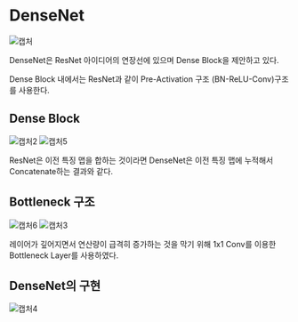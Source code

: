 # DenseNet
![캡처](https://user-images.githubusercontent.com/74402562/103472758-b3360700-4dd4-11eb-9aca-2624c5c32ba1.PNG)

DenseNet은 ResNet 아이디어의 연장선에 있으며 Dense Block을 제안하고 있다.

Dense Block 내에서는 ResNet과 같이 Pre-Activation 구조 (BN-ReLU-Conv)구조를 사용한다.

Dense Block
--------------
![캡처2](https://user-images.githubusercontent.com/74402562/103472759-b7622480-4dd4-11eb-98be-20c474a61d5c.PNG)
![캡처5](https://user-images.githubusercontent.com/74402562/103473127-66ecc600-4dd8-11eb-9173-c7334a8cec4f.PNG)

ResNet은 이전 특징 맵을 합하는 것이라면 DenseNet은 이전 특징 맵에 누적해서 Concatenate하는 결과와 같다.

Bottleneck 구조
-----------------
![캡처6](https://user-images.githubusercontent.com/74402562/103473128-69e7b680-4dd8-11eb-8240-df45c096003e.PNG)
![캡처3](https://user-images.githubusercontent.com/74402562/103472761-b8935180-4dd4-11eb-8dce-e8cf06c64e43.PNG)

레이어가 깊어지면서 연산량이 급격히 증가하는 것을 막기 위해 1x1 Conv를 이용한 Bottleneck Layer를 사용하였다.

DenseNet의 구현
---------------
![캡처4](https://user-images.githubusercontent.com/74402562/103472763-ba5d1500-4dd4-11eb-8aa2-66577a6b5698.PNG)
